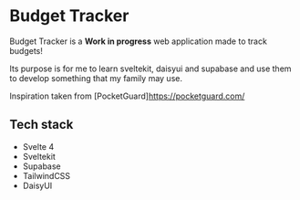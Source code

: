 # Budget Tracker
Budget Tracker is a **Work in progress** web application made to track budgets! 

Its purpose is for me to learn sveltekit, daisyui and supabase and use them to develop something that my family may use.

Inspiration taken from [PocketGuard]https://pocketguard.com/
## Tech stack

- Svelte 4
- Sveltekit
- Supabase
- TailwindCSS
- DaisyUI
